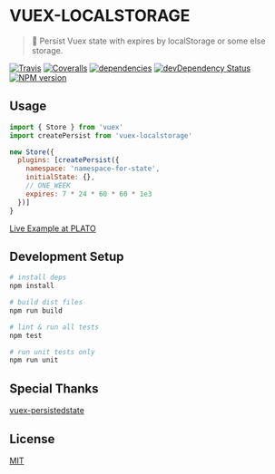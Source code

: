 # VUEX-LOCALSTORAGE

> :dvd: Persist Vuex state with expires by localStorage or some else storage.

[![Travis](https://img.shields.io/travis/crossjs/vuex-localstorage.svg?style=flat-square)](https://travis-ci.org/crossjs/vuex-localstorage)
[![Coveralls](https://img.shields.io/coveralls/crossjs/vuex-localstorage.svg?style=flat-square)](https://coveralls.io/github/crossjs/vuex-localstorage)
[![dependencies](https://david-dm.org/crossjs/vuex-localstorage.svg?style=flat-square)](https://david-dm.org/crossjs/vuex-localstorage)
[![devDependency Status](https://david-dm.org/crossjs/vuex-localstorage/dev-status.svg?style=flat-square)](https://david-dm.org/crossjs/vuex-localstorage?type=dev)
[![NPM version](https://img.shields.io/npm/v/vuex-localstorage.svg?style=flat-square)](https://npmjs.org/package/vuex-localstorage)

## Usage

``` js
import { Store } from 'vuex'
import createPersist from 'vuex-localstorage'

new Store({
  plugins: [createPersist({
    namespace: 'namespace-for-state',
    initialState: {},
    // ONE_WEEK
    expires: 7 * 24 * 60 * 60 * 1e3
  })]
}
```

[Live Example at PLATO](https://github.com/platojs/plato/blob/master/src/modules/persist/index.js)

## Development Setup

``` bash
# install deps
npm install

# build dist files
npm run build

# lint & run all tests
npm test

# run unit tests only
npm run unit
```

## Special Thanks

[vuex-persistedstate](https://github.com/robinvdvleuten/vuex-persistedstate)

## License

[MIT](http://opensource.org/licenses/MIT)

